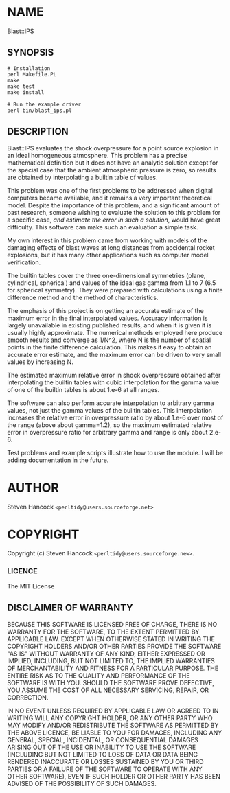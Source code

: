 # NAME

Blast::IPS

## SYNOPSIS

    # Installation
    perl Makefile.PL
    make
    make test
    make install

    # Run the example driver
    perl bin/blast_ips.pl


## DESCRIPTION

Blast::IPS evaluates the shock overpressure for a point source explosion in an
ideal homogeneous atmosphere.  This problem has a precise mathematical
definition but it does not have an analytic solution except for the special
case that the ambient atmospheric pressure is zero, so results are obtained by
interpolating a builtin table of values.

This problem was one of the first problems to be addressed when digital
computers became available, and it remains a very important theoretical model.
Despite the importance of this problem, and a significant amount of past research,
someone wishing to evaluate the solution to this problem for a specific case,
*and estimate the error in such a solution*, would have great difficulty.
This software can make such an evaluation a simple task.

My own interest in this problem came from working with models of the damaging
effects of blast waves at long distances from accidental rocket explosions,
but it has many other applications such as computer model verification.

The builtin tables cover the three one-dimensional symmetries (plane,
cylindrical, spherical) and values of the ideal gas gamma from 1.1 to 7 (6.5
for spherical symmetry).  They were prepared with calculations using a finite
difference method and the method of characteristics.  

The emphasis of this project is on getting an accurate estimate of the maximum
error in the final interpolated values.  Accuracy information is largely
unavailable in existing published results, and when it is given it is usually
highly approximate.  The numerical methods employed here produce smooth results
and converge as 1/N^2, where N is the number of spatial points in the finite
difference calculation. This makes it easy to obtain an accurate error estimate,
and the maximum error can be driven to very small values by increasing N.

The estimated maximum relative error in shock overpressure obtained after
interpolating the builtin tables with cubic interpolation for the gamma value
of one of the builtin tables is about 1.e-6 at all ranges. 

The software can also perform accurate interpolation to arbitrary gamma values,
not just the gamma values of the builtin tables. This interpolation increases
the relative error in overpressure ratio by about 1.e-6 over most of the range
(above about gamma=1.2), so the maximum estimated relative error in
overpressure ratio for arbitrary gamma and range is only about 2.e-6.

Test problems and example scripts illustrate how to use the module.  I will
be adding documentation in the future.  

# AUTHOR

Steven Hancock  `<perltidy@users.sourceforge.net>`

# COPYRIGHT

Copyright (c) Steven Hancock `<perltidy@users.sourceforge.new>`.

### LICENCE

The MIT License

## DISCLAIMER OF WARRANTY

BECAUSE THIS SOFTWARE IS LICENSED FREE OF CHARGE, THERE IS NO WARRANTY
FOR THE SOFTWARE, TO THE EXTENT PERMITTED BY APPLICABLE LAW. EXCEPT WHEN
OTHERWISE STATED IN WRITING THE COPYRIGHT HOLDERS AND/OR OTHER PARTIES
PROVIDE THE SOFTWARE "AS IS" WITHOUT WARRANTY OF ANY KIND, EITHER
EXPRESSED OR IMPLIED, INCLUDING, BUT NOT LIMITED TO, THE IMPLIED
WARRANTIES OF MERCHANTABILITY AND FITNESS FOR A PARTICULAR PURPOSE. THE
ENTIRE RISK AS TO THE QUALITY AND PERFORMANCE OF THE SOFTWARE IS WITH
YOU. SHOULD THE SOFTWARE PROVE DEFECTIVE, YOU ASSUME THE COST OF ALL
NECESSARY SERVICING, REPAIR, OR CORRECTION.

IN NO EVENT UNLESS REQUIRED BY APPLICABLE LAW OR AGREED TO IN WRITING
WILL ANY COPYRIGHT HOLDER, OR ANY OTHER PARTY WHO MAY MODIFY AND/OR
REDISTRIBUTE THE SOFTWARE AS PERMITTED BY THE ABOVE LICENCE, BE
LIABLE TO YOU FOR DAMAGES, INCLUDING ANY GENERAL, SPECIAL, INCIDENTAL,
OR CONSEQUENTIAL DAMAGES ARISING OUT OF THE USE OR INABILITY TO USE
THE SOFTWARE (INCLUDING BUT NOT LIMITED TO LOSS OF DATA OR DATA BEING
RENDERED INACCURATE OR LOSSES SUSTAINED BY YOU OR THIRD PARTIES OR A
FAILURE OF THE SOFTWARE TO OPERATE WITH ANY OTHER SOFTWARE), EVEN IF
SUCH HOLDER OR OTHER PARTY HAS BEEN ADVISED OF THE POSSIBILITY OF
SUCH DAMAGES.
